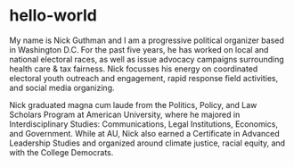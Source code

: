 # hello-world

My name is Nick Guthman and I am a progressive political organizer based in Washington D.C. For the past five years, he has worked on local and national electoral races, as well as issue advocacy campaigns surrounding health care & tax fairness. Nick focusses his energy on coordinated electoral youth outreach and engagement, rapid response field activities, and social media organizing. 

Nick graduated magna cum laude from the Politics, Policy, and Law Scholars Program at American University, where he majored in Interdisciplinary Studies: Communications, Legal Institutions, Economics, and Government. While at AU, Nick also earned a Certificate in Advanced Leadership Studies and organized around climate justice, racial equity, and with the College Democrats.
